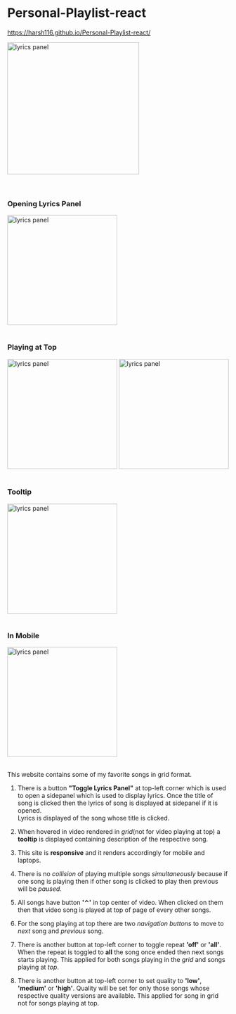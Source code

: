 # Personal-Playlist-react
https://harsh116.github.io/Personal-Playlist-react/

 <img src="https://drive.google.com/uc?export=view&id=1zqKt7kcm65Y4wAAH6gzG33L-5GmUk04k" alt="lyrics panel" width="300"/>
 <br>
 <br>
 <br>
 <h3>Opening Lyrics Panel</h3>
 <img src="https://drive.google.com/uc?export=view&id=1bLvcareO9Domc0DEwAtJ2Gs0UXQ7p2tL" alt="lyrics panel" width="250"/>  
 
 <br>
 <br>
 
 <h3>Playing at Top</h3>
 <img src="https://drive.google.com/uc?export=view&id=1fL_DN_BfDMiSBcRgNoH8RV8Ei5auJ6Ea" alt="lyrics panel" width="250"/>  
 
 <img src="https://drive.google.com/uc?export=view&id=1ytAyto_odUFuvLozEGtk4YRlhPfeHISy" alt="lyrics panel" width="250"/>
 <br>
 <br>
 
 <h3>Tooltip</h3>
 <img src="https://drive.google.com/uc?export=view&id=12-2An2XZfdbWmtL782Zg5yI1LXW1IZ0o" alt="lyrics panel" width="250"/>
 
 <br>
 <br>
 <h3>In Mobile</h3>
 <img src="https://drive.google.com/uc?export=view&id=1-QfMhOMOYkseube_U4kP4dHKOLFzV3dQ" alt="lyrics panel" width="250"/>
 <br>
 <br>

This website contains some of my favorite songs in grid format.

1. There is a button **"Toggle Lyrics Panel"** at top-left corner which is used to open a sidepanel which is used to display lyrics. Once the title of song is clicked then the lyrics of song is displayed at sidepanel if it is opened.  
Lyrics is displayed of the song whose title is clicked. 

2. When hovered in video rendered in _grid_(not for video playing at top) a **tooltip** is displayed containing description of the respective song.
3. This site is **responsive** and it renders accordingly for mobile and laptops.

4. There is no _collision_ of playing multiple songs _simultaneously_ because if one song is playing then if other song is clicked to play then previous will be _paused_.
5. All songs have button **'⌃'** in top center of video. When clicked on them then that video song is played at top of page of every other songs. 
6.  For the song playing at top there are two _navigation buttons_ to move to _next_ song and _previous_ song. 

7. There is another button at top-left corner to toggle repeat **'off'** or **'all'**. When the repeat is toggled to **all** the song once ended then next songs starts playing. This applied for both songs playing in the _grid_ and songs playing at _top_. 
8. There is another button at top-left corner to set quality to **'low'**, **'medium'** or **'high'**. Quality will be set for only those songs whose respective quality versions are available. This applied for song in grid not for songs playing at top.

